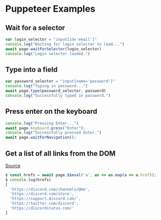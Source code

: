 # Puppeteer Examples

## Wait for a selector
``` js
var login_selector = "input[id='email']"
console.log("Waiting for login selector to load...")
await page.waitForSelector(login_selector)
console.log("Login selector loaded.")
```

## Type into a field
``` js
var password_selector = "input[name='password']"
console.log("Typing in password...")
await page.type(password_selector, password)
console.log("Successfully typed in password.")
```

## Press enter on the keyboard
``` js 
console.log("Pressing Enter...")
await page.keyboard.press("Enter");
console.log("Successfully pressed Enter.")
await page.waitForNavigation();
```

## Get a list of all links from the DOM
[Source](https://stackoverflow.com/a/49492141)
``` js
$ const hrefs = await page.$$eval('a', as => as.map(a => a.href));
$ console.log(hrefs)
[
  'https://discord.com/channels/@me',
  'https://discord.com/store',
  'https://support.discord.com/',
  'https://twitter.com/discord',
  'https://discordstatus.com/'
]
```
